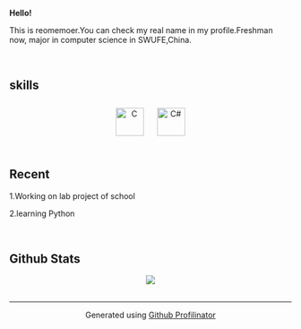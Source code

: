 **Hello!**  
  

This is reomemoer.You can check my real name in my profile.Freshman now, major in computer science in SWUFE,China.  
  

<br/>  


## skills  
<div align="center">  
<a href="https://www.cprogramming.com/" target="_blank"><img style="margin: 10px" src="https://profilinator.rishav.dev/skills-assets/c-original.svg" alt="C" height="50" /></a>  
<a href="https://docs.microsoft.com/en-us/dotnet/csharp/" target="_blank"><img style="margin: 10px" src="https://profilinator.rishav.dev/skills-assets/csharp-original.svg" alt="C#" height="50" /></a>  
</div>  

<br/>  


## Recent  
1.Working on lab project of school  
  

2.learning Python  
  

<br/>  


## Github Stats  
<div align="center"><img src="https://github-readme-stats.vercel.app/api?username=reomemoer&show_icons=true&count_private=true&hide_border=true" align="center" /></div>
<br />

----
<div align="center">Generated using <a href="https://profilinator.rishav.dev/" target="_blank">Github Profilinator</a></div>
